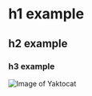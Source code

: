 # h1 example
## h2 example
### h3 example

![Image of Yaktocat](https://octodex.github.com/images/yaktocat.png)
